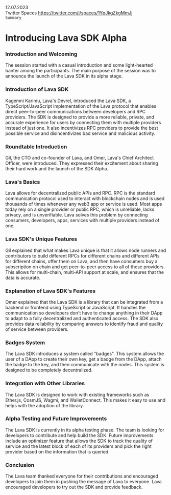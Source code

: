 12.07.2023    
Twitter Spaces https://twitter.com/i/spaces/1YpJkgZkgMmJj    
`Summary`

# Introducing Lava SDK Alpha


### Introduction and Welcoming
The session started with a casual introduction and some light-hearted banter among the participants. The main purpose of the session was to announce the launch of the Lava SDK in its alpha stage.

### Introduction of Lava SDK
Kagemni Karimu, Lava's Devrel, introduced the Lava SDK, a TypeScript/JavaScript implementation of the Lava protocol that enables direct peer-to-peer communications between developers and RPC providers. The SDK is designed to provide a more reliable, private, and accurate experience for users by connecting them with multiple providers instead of just one. It also incentivizes RPC providers to provide the best possible service and disincentivizes bad service and malicious activity.

### Roundtable Introduction
Gil, the CTO and co-founder of Lava, and Omer, Lava's Chief Architect Officer, were introduced. They expressed their excitement about sharing their hard work and the launch of the SDK Alpha.

### Lava's Basics
Lava allows for decentralized public APIs and RPC. RPC is the standard communication protocol used to interact with blockchain nodes and is used thousands of times whenever any web3 app or service is used. Most apps today rely on a single provider or public RPC, which is unreliable, lacks privacy, and is unverifiable. Lava solves this problem by connecting consumers, developers, apps, services with multiple providers instead of one.

### Lava SDK's Unique Features
Gil explained that what makes Lava unique is that it allows node runners and contributors to build different RPCs for different chains and different APIs for different chains, offer them on Lava, and then have consumers buy a subscription on chain and get peer-to-peer access to all of these providers. This allows for multi-chain, multi-API support at scale, and ensures that the data is accurate.

### Explanation of Lava SDK's Features
Omer explained that the Lava SDK is a library that can be integrated from a backend or frontend using TypeScript or JavaScript. It handles the communication so developers don't have to change anything in their DApp to adapt to a fully decentralized and authenticated access. The SDK also provides data reliability by comparing answers to identify fraud and quality of service between providers.

### Badges System
The Lava SDK introduces a system called "badges". This system allows the user of a DApp to create their own key, get a badge from the DApp, attach the badge to the key, and then communicate with the nodes. This system is designed to be completely decentralized.

### Integration with Other Libraries
The Lava SDK is designed to work with existing frameworks such as Ether.js, CosmJS, Wagmi, and WalletConnect. This makes it easy to use and helps with the adoption of the library.

### Alpha Testing and Future Improvements
The Lava SDK is currently in its alpha testing phase. The team is looking for developers to contribute and help build the SDK. Future improvements include an optimizer feature that allows the SDK to track the quality of service and the latest block of each of its providers and pick the right provider based on the information that is queried.

### Conclusion
The Lava team thanked everyone for their contributions and encouraged developers to join them in pushing the message of Lava to everyone. Lava encouraged developers to try out the SDK and provide feedback.




